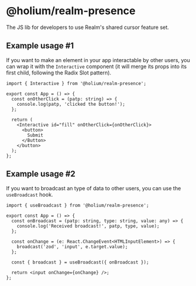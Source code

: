 # @holium/realm-presence

The JS lib for developers to use Realm's shared cursor feature set.

## Example usage #1

If you want to make an element in your app interactable by other users, you can wrap it with the `Interactive` component (it will merge its props into its first child, following the Radix Slot pattern).

```tsx
import { Interactive } from '@holium/realm-presence';

export const App = () => {
  const onOtherClick = (patp: string) => {
    console.log(patp, 'clicked the button!');
  };

  return (
    <Interactive id="fill" onOtherClick={onOtherClick}>
      <button>
        Submit
      </Button>
    </button>
  );
};
```

## Example usage #2

If you want to broadcast an type of data to other users, you can use the `useBroadcast` hook.

```tsx
import { useBroadcast } from '@holium/realm-presence';

export const App = () => {
  const onBroadcast = (patp: string, type: string, value: any) => {
    console.log('Received broadcast!', patp, type, value);
  };

  const onChange = (e: React.ChangeEvent<HTMLInputElement>) => {
    broadcast('zod', 'input', e.target.value);
  };

  const { broadcast } = useBroadcast({ onBroadcast });

  return <input onChange={onChange} />;
};
```

